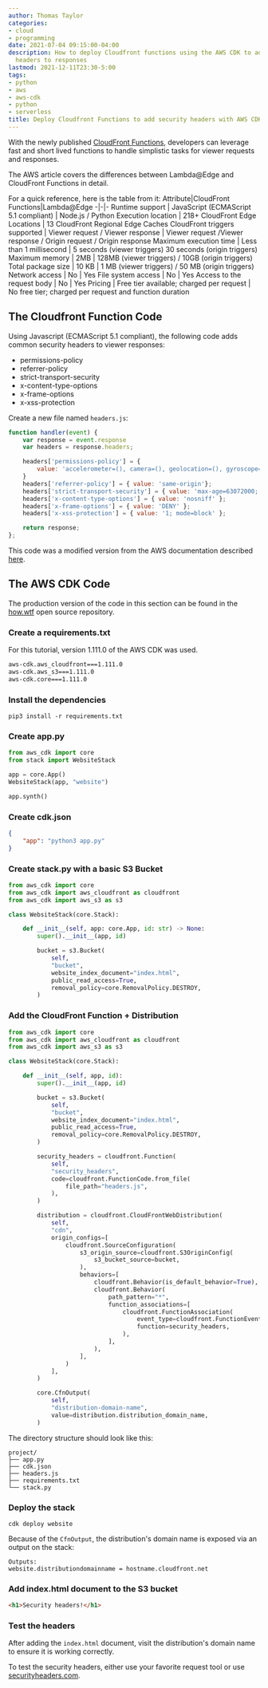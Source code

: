 ```yaml
---
author: Thomas Taylor
categories:
- cloud
- programming
date: 2021-07-04 09:15:00-04:00
description: How to deploy Cloudfront functions using the AWS CDK to add security
  headers to responses
lastmod: 2021-12-11T23:30-5:00
tags:
- python
- aws
- aws-cdk
- python
- serverless
title: Deploy Cloudfront Functions to add security headers with AWS CDK
---
```


With the newly published [CloudFront Functions](https://aws.amazon.com/blogs/aws/introducing-cloudfront-functions-run-your-code-at-the-edge-with-low-latency-at-any-scale/), developers can leverage fast and short lived functions to handle simplistic tasks for viewer requests and responses.

The AWS article covers the differences between Lambda@Edge and CloudFront Functions in detail. 

For a quick reference, here is the table from it:
Attribute|CloudFront Functions|Lambda@Edge
-|-|-
Runtime support | JavaScript (ECMAScript 5.1 compliant) | Node.js / Python
Execution location | 218+ CloudFront Edge Locations | 13 CloudFront Regional Edge Caches
CloudFront triggers supported | Viewer request / Viewer response | Viewer request /Viewer response / Origin request / Origin response
Maximum execution time | Less than 1 millisecond | 5 seconds (viewer triggers) 30 seconds (origin triggers)
Maximum memory | 2MB | 128MB (viewer triggers) / 10GB (origin triggers)
Total package size | 10 KB | 1 MB (viewer triggers) / 50 MB (origin triggers)
Network access | No | Yes
File system access | No | Yes
Access to the request body | No | Yes
Pricing | Free tier available; charged per request | No free tier; charged per request and function duration

## The Cloudfront Function Code

Using Javascript (ECMAScript 5.1 compliant), the following code adds common security headers to viewer responses:

- permissions-policy
- referrer-policy
- strict-transport-security
- x-content-type-options
- x-frame-options
- x-xss-protection

Create a new file named `headers.js`:

```javascript
function handler(event) {
    var response = event.response
    var headers = response.headers;

    headers['permissions-policy'] = {
        value: 'accelerometer=(), camera=(), geolocation=(), gyroscope=(), magnetometer=(), microphone=(), payment=(), usb=()',
    }
    headers['referrer-policy'] = { value: 'same-origin'}; 
    headers['strict-transport-security'] = { value: 'max-age=63072000; includeSubdomains; preload' };
    headers['x-content-type-options'] = { value: 'nosniff' }; 
    headers['x-frame-options'] = { value: 'DENY' }; 
    headers['x-xss-protection'] = { value: '1; mode=block' }; 

    return response;
};
```

This code was a modified version from the AWS documentation described [here](https://docs.aws.amazon.com/AmazonCloudFront/latest/DeveloperGuide/example-function-add-security-headers.html).

## The AWS CDK Code

The production version of the code in this section can be found in the [how.wtf][1] open source repository.

### Create a requirements.txt

For this tutorial, version 1.111.0 of the AWS CDK was used. 

```txt
aws-cdk.aws_cloudfront===1.111.0
aws-cdk.aws_s3===1.111.0
aws-cdk.core===1.111.0
```

### Install the dependencies

```shell
pip3 install -r requirements.txt
```

### Create app.py

```python
from aws_cdk import core
from stack import WebsiteStack

app = core.App()
WebsiteStack(app, "website")

app.synth()
```

### Create cdk.json

```json
{
    "app": "python3 app.py"
}
```

### Create stack.py with a basic S3 Bucket

```python
from aws_cdk import core
from aws_cdk import aws_cloudfront as cloudfront
from aws_cdk import aws_s3 as s3

class WebsiteStack(core.Stack):

    def __init__(self, app: core.App, id: str) -> None:
        super().__init__(app, id)

        bucket = s3.Bucket(
            self,
            "bucket",
            website_index_document="index.html",
            public_read_access=True,
            removal_policy=core.RemovalPolicy.DESTROY,
        )
```

### Add the CloudFront Function + Distribution

```python
from aws_cdk import core
from aws_cdk import aws_cloudfront as cloudfront
from aws_cdk import aws_s3 as s3

class WebsiteStack(core.Stack):

    def __init__(self, app, id):
        super().__init__(app, id)

        bucket = s3.Bucket(
            self,
            "bucket",
            website_index_document="index.html",
            public_read_access=True,
            removal_policy=core.RemovalPolicy.DESTROY,
        )

        security_headers = cloudfront.Function(
            self,
            "security_headers",
            code=cloudfront.FunctionCode.from_file(
                file_path="headers.js",
            ),
        )

        distribution = cloudfront.CloudFrontWebDistribution(
            self,
            "cdn",
            origin_configs=[
                cloudfront.SourceConfiguration(
                    s3_origin_source=cloudfront.S3OriginConfig(
                        s3_bucket_source=bucket,
                    ),
                    behaviors=[
                        cloudfront.Behavior(is_default_behavior=True),
                        cloudfront.Behavior(
                            path_pattern="*",
                            function_associations=[
                                cloudfront.FunctionAssociation(
                                    event_type=cloudfront.FunctionEventType.VIEWER_RESPONSE,
                                    function=security_headers,
                                ),
                            ],
                        ),
                    ],
                )
            ],
        )

        core.CfnOutput(
            self,
            "distribution-domain-name",
            value=distribution.distribution_domain_name,
        )
```

The directory structure should look like this:

```
project/
├── app.py
├── cdk.json
├── headers.js
├── requirements.txt
└── stack.py
```

### Deploy the stack

```shell
cdk deploy website
```

Because of the `CfnOutput`, the distribution's domain name is exposed via an output on the stack:

```
Outputs:
website.distributiondomainname = hostname.cloudfront.net
```

### Add index.html document to the S3 bucket

```html
<h1>Security headers!</h1>
```

### Test the headers

After adding the `index.html` document, visit the distribution's domain name to ensure it is working correctly. 

To test the security headers, either use your favorite request tool or use [securityheaders.com](https://securityheaders.com).

[1]: https://github.com/thomasnotfound/how.wtf/tree/02a170a08c7a1e44194c0ad1b58ca92968449b8d/infrastructure